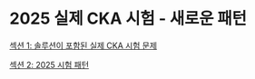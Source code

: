 # 2025 실제 CKA 시험 - 새로운 패턴

[섹션 1: 솔루션이 포함된 실제 CKA 시험 문제](%E1%84%89%E1%85%A6%E1%86%A8%E1%84%89%E1%85%A7%E1%86%AB%201%20%E1%84%89%E1%85%A9%E1%86%AF%E1%84%85%E1%85%AE%E1%84%89%E1%85%A7%E1%86%AB%E1%84%8B%E1%85%B5%20%E1%84%91%E1%85%A9%E1%84%92%E1%85%A1%E1%86%B7%E1%84%83%E1%85%AC%E1%86%AB%20%E1%84%89%E1%85%B5%E1%86%AF%E1%84%8C%E1%85%A6%20CKA%20%E1%84%89%E1%85%B5%E1%84%92%E1%85%A5%E1%86%B7%20%E1%84%86%E1%85%AE%E1%86%AB%E1%84%8C%E1%85%A6%202394c2420ac480108293dddde864b4b8.md)

[섹션 2: 2025 시험 패턴](%E1%84%89%E1%85%A6%E1%86%A8%E1%84%89%E1%85%A7%E1%86%AB%202%202025%20%E1%84%89%E1%85%B5%E1%84%92%E1%85%A5%E1%86%B7%20%E1%84%91%E1%85%A2%E1%84%90%E1%85%A5%E1%86%AB%2023c4c2420ac4802cbf29fe542b4d3919.md)